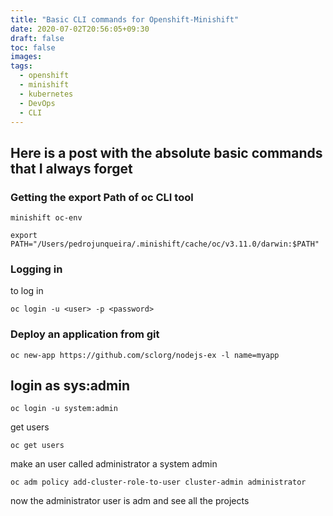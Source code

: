 ```yaml
---
title: "Basic CLI commands for Openshift-Minishift"
date: 2020-07-02T20:56:05+09:30
draft: false
toc: false
images:
tags:
  - openshift
  - minishift
  - kubernetes
  - DevOps
  - CLI
---
```


## Here is a post with the absolute basic commands that I always forget

### Getting the export Path of oc CLI tool

`minishift oc-env`

`export PATH="/Users/pedrojunqueira/.minishift/cache/oc/v3.11.0/darwin:$PATH"`

### Logging in 

to log in

`oc login -u <user> -p <password>`

### Deploy an application from git

`oc new-app https://github.com/sclorg/nodejs-ex -l name=myapp`

## login as sys:admin

`oc login -u system:admin`

get users 

`oc get users`

make an user called administrator a system admin

`oc adm policy add-cluster-role-to-user cluster-admin administrator`

now the administrator user is adm and see all the projects


